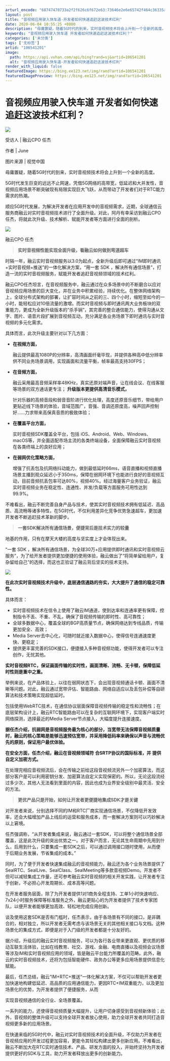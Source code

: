 ```yaml
---
arturl_encode: "68747470733a2f2f626c6f672e63:73646e2e6e65742f464c36335a76395a6f753836393530772f:61727469636c652f64657461696c732f313036353431323031"
layout: post
title: "音视频应用驶入快车道-开发者如何快速追赶这波技术红利"
date: 2020-06-04 10:55:25 +0800
description: "毋庸置疑，随着5G时代的到来，实时音视频技术将会上升到一个全新的高度。5G时代发生巨变的远远不止网速"
keywords: "音视频应用驶入快车道 开发者如何快速追赶这波技术红利？"
categories: ['未分类']
tags: ['无标签']
artid: "106541201"
image:
  path: https://api.vvhan.com/api/bing?rand=sj&artid=106541201
  alt: "音视频应用驶入快车道-开发者如何快速追赶这波技术红利"
render_with_liquid: false
featuredImage: https://bing.ee123.net/img/rand?artid=106541201
featuredImagePreview: https://bing.ee123.net/img/rand?artid=106541201
---
```


# 音视频应用驶入快车道 开发者如何快速追赶这波技术红利？

![](https://i-blog.csdnimg.cn/blog_migrate/0f4cafdb4dbaa2b0b471aeb31cfe8888.jpeg)

受访人 | 融云CPO 任杰

作者 | June

图片来源 | 视觉中国

毋庸置疑，随着5G时代的到来，实时音视频技术将会上升到一个全新的高度。

5G时代发生巨变的远远不止网速，凭借5G网络的高带宽，低延迟和大并发性，音视频应用场景不断突破现有局限实现巨大飞跃，从而带动了开发者们对于RTC能力需求的热潮。

顺应5G时代发展，为解决开发者在应用开发中的音视频需求，近期，全球通信云服务商融云对实时音视频技术进行了全面升级。对此，阿丹有幸采访到融云CPO 任杰，将就此次升级、技术解析、赋能开发者等方面进行全面的剖析。

![](https://i-blog.csdnimg.cn/blog_migrate/a554e3edfc3044165d9873a7c123fd10.png)


融云CPO 任杰

> ****实时音视频性能实现全面升级，看融云如何做到弯道超车****

时隔一年，融云实时音视频服务以3.0为起点，全新升级后即可通过“IM即时通讯+实时音视频+推送”的一体化解决方案，“用一套 SDK ，解决所有通信场景”，打造一流的实时音视频服务，赋能开发者追赶音视频领域的技术红利。

融云CPO任杰坦言，在音视频服务中，融云通过在众多场景中的不断磨合以应对音视频应用场景的巨大变化，并在业务中积累经验，持续优化。在整体网络架构上，全球分布式架构的部署，让扩容时间从之前的三、四个小时，缩短至如今的一小时，能轻松应对10倍流量的激增。而实时音视频与即时通讯两大业务板块的双重能力，更成为全新升级版本的“杀手锏”，其完善的整合通信能力，使得沟通从文字、图片、语音片段扩展到音视频互动，充分满足各业务场景下即时通讯与实时音视频的多元化需求。

具体而言，此次升级主要针对以下几方面：

* ****在视频方面，****

  融云提供最高1080P的分辨率，高清画面纤毫毕现，并提供各种高中低分辨率供不同业务场景调用，实现画面和流量平衡，帧率最高支持30FPS；
* ****在音频方面，****

  融云采用最高音频采样率48KHz，真实还原对端声音，让在线会议、在线客服等场景的双方通话更专注；
  ****升级版本更提供高清音乐模式，****

  针对乐器的高频音段和弱音音阶进行优化处理，高度还原音乐细节，带给用户更贴近线下场景的体验，音域范围广，音强、音调还原度高，噪声回声控制好……力求带来高保真音质的极致体验；
* ****在覆盖平台方面，****

  实时音视频SDK覆盖全平台，包括 iOS、Android、Web、Windows、macOS等，并全面适配市场主流的各类终端设备，全面保障融云实时音视频在各类终端上的良好应用；
* ****在弱网优化策略方面，****

  增强了抗丢包及抗网络抖动能力，做到最低延时66ms，语音直播和视频直播场景主播到观众延迟小于350ms，保障在弱网环境下也能进行良好的音视频互动，目前音频抗丢包率可达80%，视频40%。经过海量客户业务验证，融云实时音视频业务在稳定性、连通性、并发/负载等方面服务可用性达到99.9%。

不难看出，融云不断完善自身产品与技术，使其实时音视频技术拥有低延迟、高品质、高流畅等诸多特性，在5G时代，不仅利用差异化竞争优势急速超车，更加速开发者不断追赶技术革新的脚步。

> ****一套SDK解决所有通信场景，便捷背后是技术实力的较量****

地基的作用，只有在摩天大楼的高度与坚实度上才会体现出来。

“一套 SDK ，解决所有通信场景，为全球30万+应用提供即时通讯和实时音视频云服务”，为了给开发者提供更加便捷的使用体验，融云做出了“将简单留给用户，复杂留给自己”的选择，而这也正验证了融云背后坚实的技术支持。

![](https://i-blog.csdnimg.cn/blog_migrate/1fb2ff85c66c6ff95d91d56aa8078c42.png)

****在此次实时音视频技术升级中，底层通信通路的夯实，大大提升了通信的稳定可靠性。****

具体而言：

* 实时音视频技术在信令上使用了融云IM通道，使到达率和连通率更有保障，控制指令不丢、不重、不乱，确保了音视频传输的即时性、高可靠性；
* 全球多数据中心，覆盖全球的BGP高质量节点，确保网络达到专线品质，传输更加安全、高效；
* Media Server去中心化，可随时就近接入数据中心，使得信号连通速度更快、更稳定；
* 提供更丰富完善的SDK接口，便捷接入多种音视频功能，使得开发者可以专注创作，无忧其他。

****实时音视频RTC，保证画面传输的实时性，画面清晰、流畅、无卡顿，保障低延时性则是重中之重。****

举例来说，在产品体验上，以往在弱网状态下，会出现音视频通话卡顿、画面不清晰等问题。对此，融云通过宽带评估、智能路由、网络自适应以及丢包补偿等自研算法和技术策略实现超低延时。

包括使用WebRTC技术，在通信协议层面保障音视频传输的稳定性和流畅性；在底层架构设计上，融云RTC智能路由可以在复杂的互联网环境下，实现客户端实时网络探测，选择最近的Media Server节点接入，大幅度提升连接速度。

****据任杰介绍，抗弱网是音视频服务最为核心的部分，当宽带无法保障音视频质量时，融云的核心策略是能够迅速预估宽带，并采用降低码率来确保以声音与流畅优先的原则，保证用户最优体验。****

****在安全方面，任杰介绍，融云在音视频领域符****
****合SRTP协议的国际标准，并****
****提供自定义加密方式。****

在处理完相应音视频流后，会在传输之前给这段音视频流另外一个加密算法，而这部分客户是可以利用密钥分发、加密算法自定义实现保密的。所以，无论这段流经过多少次，其他人无法看到里面的内容，因此也成为业界安全级别中最灵活、安全的方法。

> ****更优产品只是开始，如何让开发者更便捷地集成SDK才是关键****

对开发者来说，分别选择不同的IM和RTC厂商实现通信场景，不仅降低开发效率，还会大幅增加产品上线后的运营和服务成本，而一套解决方案则可以巧妙解决以上窘境。

任杰强调称，“从开发者集成来说，融云通过一套SDK，可以将整个通信场景全部覆盖，这是此次升级的突出优势之一。对于客户而言，无论其生命周期中先用到什么，后用到什么，只要集成一套SDK之后，可以通过调用接口随时使用，从而便于后期业务发展，节省集成的成本。”

同时，为了便于开发者快速集成融云的音视频能力，融云还为各个业务场景提供了SealRTC、SealLive、SealClass、SealMeeting等多款音视频Demo。开发者不但可以减轻集成工作量，还可参考融云实时音视频的相关开发实践，让开发者专注于创新，不必担心开发周期长、成本高等问题。

在开发者服务层面，除了为开发者提供1对1商务全程支持、工单1小时快速响应、7x24小时服务保障等标准服务之外，融云更贴心的为开发者提供了技术专家团队，以便开发者能够更加高效、轻松地完成应用创新。

谈及使用这套SDK是否有门槛时，任杰表示，由于各场景有不同的接口，是非耦合的，相对独立，所以开发者无需考虑与该场景无关的其他相关接口与文档。这种场景化的集成方式，即便是对于入门级的开发者都是十分友好的。

据介绍，升级后的融云实时音视频服务，可以为各行各业带来更直观、更优质的移动互联生活体验，比如在线教育、社交、游戏、金融、电商直播以及视频会议场景等涉及IM和实时音视频应用的领域，皆是融云平台能力所覆盖的范畴。此外，融云的实时音视频技术，还将为包括智能硬件、政务办公等更多应用场景提供信息化赋能。

最后，任杰总结，融云“IM+RTC+推送”一体化解决方案，不仅可以帮助开发者更加快速地构建低延迟、高品质的应用通信能力，更因RTC+IM双重能力，以及更加场景化的优势，为开发者提供了便捷服务，从而

实现音视频通信的全行业、全场景覆盖。

一系列的能力，还使得音视频质量大幅提升，让用户切身感受到音视频新体验；此外，音视频的整体升级可以支持全球开发者放心使用，助力全球开发者共同打造音视频更多新的应用场景。

在快速来临的5G时代中，融云对实时音视频技术的全面升级，不仅助力开发者在音视频应用的开发过程更加容易，更能令其轻松构建出更多创新应用。不难看出，融云不断加大在RTC实时通信技术、产品、研发方面的投入，并始终坚持为开发者提供更好的SDK与工具，助力开发者释放出更多的创新能力。